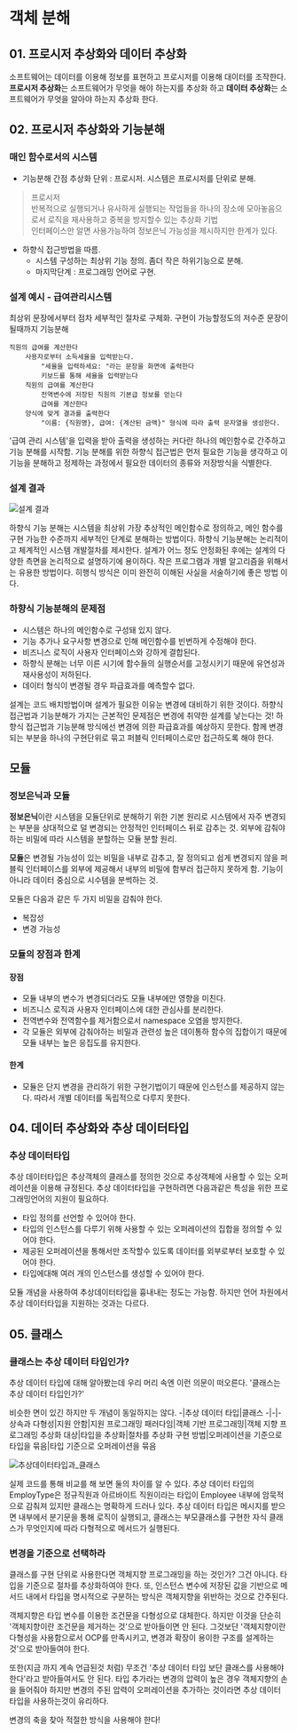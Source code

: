 # 객체 분해
## 01. 프로시저 추상화와 데이터 추상화
소프트웨어는 데이터를 이용해 정보를 표현하고 프로시저를 이용해 대이터를 조작한다. **프로시저 추상화**는 소프트웨어가 무엇을 해야 하는지를 추상화 하고 **데이터 추상화**는 소프트웨어가 무엇을 알아야 하는지 추상화 한다.
## 02. 프로시저 추상화와 기능분해
### 매인 함수로서의 시스템
* 기능분해 간점 추상화 단위 : 프로시저. 시스템은 프로시저를 단위로 분해.
> 프로시저\
>   반복적으로 실행되거나 유사하게 실행되는 작업들을 하나의 장소에 모아놓음으로서 로직을 재사용하고 중복을 방지할수 있는 추상화 기법\
>   인터페이스만 알면 사용가능하여 정보은닉 가능성을 제시하지만 한계가 있다.
* 하향식 접근방법을 따름.
    * 시스템 구성하는 최상위 기능 정의. 좀더 작은 하위기능으로 분해.
    * 마지막단계 : 프로그래밍 언어로 구현.
### 설계 예시 - 급여관리시스템
최상위 문장에서부터 점차 세부적인 절차로 구체화. 구현이 가능할정도의 저수준 문장이 될때까지 기능분해
```
직원의 급여를 계산한다
    사용자로부터 소득세율을 입력받는다.
        "세율을 입력하세요: "라는 문장을 화면에 출력한다
        키보드를 통해 세율을 입력받는다
    직원의 급여를 계산한다
        전역변수에 저장된 직원의 기본급 정보를 얻는다
        급여를 계산한다
    양식에 맞게 결과를 출력한다
        "이름: {직원명}, 급여: {계산된 금액}" 형식에 따라 출력 문자열을 생성한다.
```
'급여 관리 시스템'을 입력을 받아 출력을 생성하는 커다란 하나의 메인함수로 간주하고 기능 분해를 시작함.
기능 분해를 위한 하향식 접근법은 먼저 필요한 기능을 생각하고 이 기능을 분해하고 정제하는 과정에서 필요한 데이터의 종류와 저장방식을 식별한다.
### 설계 결과
![설계 결과](https://raw.githubusercontent.com/lingi-log/lingi-log/master/assets/images/study/book/object/7-2.jpeg)

하향식 기능 분해는 시스템을 최상위 가장 추상적인 메인함수로 정의하고, 메인 함수를 구현 가능한 수준까지 세부적인 단계로 분해하는 방법이다. 하향식 기능분해는 논리적이고 체계적인 시스템 개발절차를 제시한다. 설계가 어느 정도 안정화된 후에는 설계의 다양한 측면을 논리적으로 설명하기에 용이하다. 작은 프로그램과 개별 알고리즘을 위해서는 유용한 방법이다. 히행식 방식은 이미 완전히 이해된 사실을 서술하기에 좋은 방법 이다.
### 하향식 기능분해의 문제점
* 시스템은 하나의 메인함수로 구성돼 있지 않다.
* 기능 추가나 요구사항 변경으로 인해 메인함수를 빈번하게 수정해야 한다.
* 비즈니스 로직이 사용자 인터페이스와 강하게 결합된다.
* 하향식 분해는 너무 이른 시기에 함수들의 실행순서를 고정시키기 때문에 유연성과 재사용성이 저하된다.
* 데이터 형식이 변경될 경우 파급효과를 예측할수 없다.

설계는 코드 배치방법이며 설계가 필요한 이유눈 변경에 대비하기 위한 것이다. 하향식 접근법과 기능분해가 가지는 근본적인 문제점은 변경에 취약한 설계를 낳는다는 것!
하향식 접근법과 기능분해 방식에선 변경에 의한 파급효과를 예상하지 뭇한다. 함께 변경되는 부분을 하나의 구현단위로 묶고 퍼블릭 인터페이스로만 접근하도록 해야 한다.
## 모듈
### 정보은닉과 모듈
**정보은닉**이란 시스템을 모듈단위로 분해하기 위한 기본 원리로 시스템에서 자주 변경되는 부분을 상대적으로 덜 변경되는 안정적인 인터페이스 뒤로 감추는 것. 외부에 감춰야 하는 비밀에 따라 시스템을 분할하는 모듈 분할 원리.

**모듈**은 변경될 가능성이 있는 비밀을 내부로 감추고, 잘 정의되고 쉽게 변경되지 않을 퍼블릭 인터페이스를 외부에 제공해서 내부의 비밀에 함부러 접근하지 못하게 함. 기능이 아니라 데이터 중심으로 시수템을 분썩하는 것.

모듈은 다음과 같은 두 가지 비밀을 감춰야 한다.
* 복잡성
* 변경 가능성
### 모듈의 장점과 한계
#### 장점
* 모듈 내부의 변수가 변경되더라도 모듈 내부에만 영향을 미친다.
* 비즈니스 로직과 사용자 인터페이스에 대한 관심사를 분리한다.
* 전역변수와 전역함수를 제거함으로서 namespace 오염을 방지한다.
* 각 모듈은 외부에 감춰야하는 비밀과 관련성 높은 데이통하 함수의 집합이기 때문에 모듈 내부는 높은 응집도를 유지한다.
#### 한계
* 모듈은 단지 변경을 관리하기 위한 구현기법이기 때문에 인스턴스를 제공하지 않는다. 따라서 개별 데이터를 독립적으로 다루지 못한다.
## 04. 데이터 추상화와 추상 데이터타입
### 추상 데이터타입
추상 데이터타입은 추상객체의 클래스를 정의한 것으로 추상객체에 사용할 수 있는 오퍼레이션을 이용해 규정된다. 
추상 데이터타입을 구현하려면 다음과같은 특성을 위한 프로그래밍언어의 지원이 필요하다.
* 타입 정의를 선언할 수 있어야 한다.
* 타입의 인스턴스를 다루기 위해 사용할 수 있는 오퍼레이션의 집합을 정의할 수 있어야 한다.
* 제공된 오퍼레이션을 통해서만 조작할수 있도록 데이터를 외부로부터 보호할 수 있어야 한다.
* 타입에대해 여러 개의 인스턴스를 생성할 수 있어야 한다.

모듈 개념을 사용하여 추상데이터타입을 흉내내는 정도는 가능함. 하지만 언어 차원에서 추상 데이터타입을 지원하는 것과는 다르다.
## 05. 클래스
### 클래스는 추상 데이터 타입인가?
추상 데이터 타입에 대해 알아봤는데 우리 머리 속엔 이런 의문이 떠오른다. '클래스는 추상 데이터 타입인가?'

비슷한 면이 있긴 하지만 두 개념이 동일하지는 않다.
-|추상 데이터 타입|클래스
-|-|-
상속과 다형성|지원 안함|지원
프로그래밍 패러다임|객체 기반 프로그래밍|객체 지향 프로그래밍
추상화 대상|타입을 추상화|절차를 추상화
구현 방법|오퍼레이션을 기준으로 타입을 묶음|타입 기준으로 오퍼레이션을 묶음

![추상데이터타입과_클래스](https://raw.githubusercontent.com/lingi-log/lingi-log/master/assets/images/study/book/object/7-6.jpeg)

실제 코드를 통해 비교를 해 보면 둘의 차이를 알 수 있다. 추상 데이터 타입의 EmployType은 정규직원과 아르바이트 직원이라는 타입이 Employee 내부에 암묵적으로 감춰져 있지만 클래스는 명확하게 드러나 있다.  추상 데이터 타입은 메시지를 받으면 내부에서 분기문을 통해 로직이 실행되고, 클래스는 부모클래스를 구현한 자식 클래스가 무엇인지에 따라 다형적으로 메서드가 실행된다. 
### 변경을 기준으로 선택하라
클래스를 구현 단위로 사용한다면 객체지향 프로그래밍을 하는 것인가? 그건 아니다. 타입을 기준으로 절차를 추상화하여야 한다. 또, 인스턴스 변수에 저장된 값을 기반으로 메서드 내에서 타입을 명시적으로 구분하는 방식은 객체지향을 위반하는 것으로 간주된다.

객체지향은 타입 변수를 이용한 조건문을 다형성으로 대체한다. 하지만 이것을 단순히 '객체지향이란 조건문을 제거하는 것'으로 받아들이면 안 된다. 그것보단 '객체지향이란 다형성을 사용함으로서 OCP를 만족시키고, 변경과 확장이 용이한 구조를 설계하는 것'으로 받아들여야 한다.

또한(지금 까지 계속 언급된것 처럼) 무조건 '추상 데이터 타입 보단 클래스를 사용해야 한다'라고 받아들여서도 안 된다. 타입 추가라는 변경의 압력이 높은 경우 객체지향의 손을 들어줘야 하지만 변경의 주된 압력이 오퍼레이션을 추가하는 것이라면 추상 데이터 타입을 사용하는것이 유리하다. 

변경의 축을 찾아 적절한 방식을 사용해야 한다!
